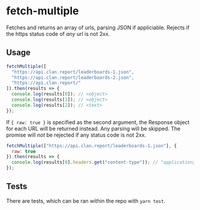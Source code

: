 # fetch-multiple

Fetches and returns an array of urls, parsing JSON if appliciable. Rejects if the https status code of _any_ url is not 2xx.

## Usage

```javascript
fetchMultiple([
  "https://api.clan.report/leaderboards-1.json",
  "https://api.clan.report/leaderboards-2.json",
  "https://api.clan.report/"
]).then(results => {
  console.log(results[0]); // <object>
  console.log(results[1]); // <object>
  console.log(results[2]); // <text>
});
```

If `{ raw: true }` is specified as the second argument, the Response object for each URL will be returned instead. Any parsing will be skipped. The promise will _not_ be rejected if any status code is not 2xx.

```javascript
fetchMultiple(["https://api.clan.report/leaderboards-1.json"], {
  raw: true
}).then(results => {
  console.log(results[0].headers.get("content-type")); // "application/json"
});
```

## Tests

There are tests, which can be ran within the repo with `yarn test`.

